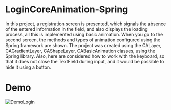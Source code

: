 # LoginCoreAnimation-Spring
In this project, a registration screen is presented, which signals the absence of the entered information in the field, and also displays the loading process, all this is implemented using basic animation. When you go to the second screen, the methods and types of animation configured using the Spring framework are shown. The project was created using the CALayer, CAGradientLayer, CAShapeLayer, CABasicAnimation classes, using the Spring library. Also, here are considered how to work with the keyboard, so that it does not close the TextField during input, and it would be possible to hide it using a button.
# Demo
![DemoLogin](https://user-images.githubusercontent.com/74534747/115226895-2d428f80-a129-11eb-9d59-802938a25dda.gif)
